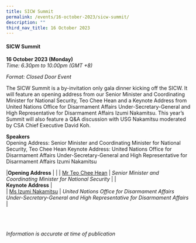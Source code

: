 ```yaml
---
title: SICW Summit
permalink: /events/16-october-2023/sicw-summit/
description: ""
third_nav_title: 16 October 2023
---
```

#### **SICW Summit**

**16 October 2023 (Monday)**  
*Time: 6.30pm to 10.00pm (GMT +8)*

*Format: Closed Door Event*

The SICW Summit is a by-invitation only gala dinner kicking off the SICW. It will feature an opening address from our Senior Minister and Coordinating Minister for National Security, Teo Chee Hean and a Keynote Address from United Nations Office for Disarmament Affairs Under-Secretary-General and High Representative for Disarmament Affairs Izumi Nakamitsu. This year’s Summit will also feature a Q&amp;A discussion with USG Nakamitsu moderated by CSA Chief Executive David Koh.
 
**Speakers**
<br>Opening Address: Senior Minister and Coordinating Minister for National Security, Teo Chee Hean 
Keynote Address: United Nations Office for Disarmament Affairs Under-Secretary-General and High Representative for Disarmament Affairs Izumi Nakamitsu


|**Opening Address**          |                                                          |
| [Mr Teo Chee Hean](/speakers/mr-teo-chee-hean/)  | *Senior Minister and Coordinating Minister for National Security*           |
|<br>**Keynote Address**          |       
| [Ms Izumi Nakamitsu](/speakers/ms-izumi-nakamitsu/)  | *United Nations Office for Disarmament Affairs Under-Secretary-General and High Representative for Disarmament Affairs*           |

<br><br><br>
*Information is accurate at time of publication*
